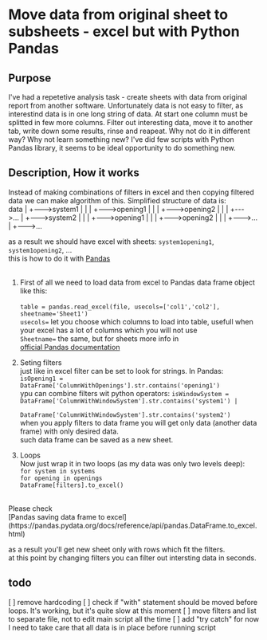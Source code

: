 # Move data from original sheet to subsheets - excel but with Python Pandas

## Purpose
I've had a repetetive analysis task - create sheets with data from original report from another software. Unfortunately data is not easy to filter, as interestind data is in one long string of data. At start one column must be splitted in few more columns. Filter out interesting data, move it to another tab, write down some results, rinse and reapeat. 
Why not do it in different way? Why not learn something new?
I've did few scripts with Python Pandas library, it seems to be ideal opportunity to do something new.

## Description, How it works
Instead of making combinations of filters in excel and then copying filtered data we can make algorithm of this. Simplified structure of data is:<br>
data
  |
  +--->system1
  |      |
  |      +--->opening1
  |      |
  |      +--->opening2
  |      |
  |      +--->...
  |
  +--->system2
  |      |
  |      +--->opening1
  |      |
  |      +--->opening2
  |      |
  |      +--->...
  |
  +--->...


as a result we should have excel with sheets: `system1opening1`, `system1opening2`, ...<br>
this is how to do it with [Pandas](https://pandas.pydata.org/)<br><br>


1. First of all we need to load data from excel to Pandas data frame object like this:<br><br>
`table = pandas.read_excel(file, usecols=['col1','col2'], sheetname='Sheet1')`<br>
`usecols=` let you choose which columns to load into table, usefull when your excel has a lot of columns which you will not use<br>
`Sheetname=` the same, but for sheets
more info in<br>
[official Pandas documentation](https://pandas.pydata.org/docs/reference/api/pandas.read_excel.html)<br>

2. Seting filters<br>
just like in excel filter can be set to look for strings. In Pandas:
`isOpening1 = DataFrame['ColumnWithOpenings'].str.contains('opening1')`<br>
ypu can combine filters wit python operators:
`isWindowSystem = DataFrame['ColumnWithWindowSystem'].str.contains('system1') |`<br>
`		  DataFrame['ColumnWithWindowSystem'].str.contains('system2')`<br>
when you apply filters to data frame you will get only data (another data frame) with only desired data.<br>
such data frame can be saved as a new sheet.
3. Loops<br>
Now just wrap it in two loops (as my data was only two levels deep):<br>
`for system in systems`<br>
	`for opening in openings`<br>
		`DataFrame[filters].to_excel()`<br>
<br>
Please check<br> [Pandas saving data frame to excel](https://pandas.pydata.org/docs/reference/api/pandas.DataFrame.to_excel.html) <br>

as a result you'll get new sheet only with rows which fit the filters.<br>
at this point by changing filters you can filter out intersting data in seconds.

## todo
[ ] remove hardcoding
[ ] check if "with" statement should be moved before loops. It's working, but it's quite slow at this moment
[ ] move filters and list to separate file, not to edit main script all the time
[ ] add "try catch" for now I need to take care that all data is in place before running script
